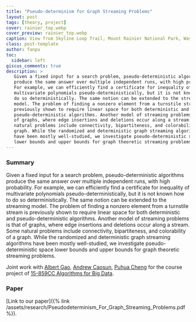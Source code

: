 ```yaml
---
title: "Pseudo-determinism for Graph Streaming Problems"
layout: post
tags: [theory, project]
cover: rainier_top.webp
cover_preview: rainier_top.webp
caption: View from Skyline Loop Trail, Mount Rainier National Park, Washington, USA
class: post-template
author: fanpu
toc:
  sidebar: left
giscus_comments: true
description: >
   Given a fixed input for a search problem, pseudo-deterministic algorithms
   produce the same answer over multiple independent runs, with high probability.
   For example, we can efficiently find a certificate for inequality of
   multivariate polynomials pseudo-deterministically, but it is not known how to
   do so deterministically. The same notion can be extended to the streaming
   model. The problem of finding a nonzero element from a turnstile stream is
   previously shown to require linear space for both deterministic and
   pseudo-deterministic algorithms. Another model of streaming problems is that
   of graphs, where edge insertions and deletions occur along a stream. Some
   natural problems include connectivity, bipartiteness, and colorability of a
   graph. While the randomized and deterministic graph streaming algorithms
   have been mostly well-studied, we investigate pseudo-deterministic space
   lower bounds and upper bounds for graph theoretic streaming problems.
---
```


### Summary
Given a fixed input for a search problem, pseudo-deterministic algorithms
produce the same answer over multiple independent runs, with high probability.
For example, we can efficiently find a certificate for inequality of
multivariate polynomials pseudo-deterministically, but it is not known how to
do so deterministically. The same notion can be extended to the streaming
model. The problem of finding a nonzero element from a turnstile stream is
previously shown to require linear space for both deterministic and
pseudo-deterministic algorithms. Another model of streaming problems is that
of graphs, where edge insertions and deletions occur along a stream. Some
natural problems include connectivity, bipartiteness, and colorability of a
graph. While the randomized and deterministic graph streaming algorithms
have been mostly well-studied, we investigate pseudo-deterministic space
lower bounds and upper bounds for graph theoretic streaming problems.

Joint work with [Albert Gao](https://adbforlife.github.io/),
[Andrew Caosun](https://www.linkedin.com/in/andrew-caosun-a237ab19b/),
[Puhua Cheng](https://www.linkedin.com/in/puhuacheng/)
for the course project of 
[15-859CC Algorithms for Big Data](https://www.cs.cmu.edu/~dwoodruf/teaching/15859-fall22/index.html).

### Paper
[Link to our paper]({% link /assets/research/Pseudodeterminism_For_Graph_Streaming_Problems.pdf %}).